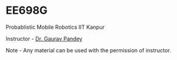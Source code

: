# EE698G

Probablistic Mobile Robotics
IIT Kanpur

Instructor - [Dr. Gaurav Pandey](http://home.iitk.ac.in/~gpandey/)

Note - Any material can be used with the permission of instructor.
